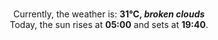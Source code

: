 <p  align="center"><br/>Currently, the weather is: <b> 31°C, <i>broken clouds</i></b></br>Today, the sun rises at <b>05:00</b> and sets at <b>19:40</b>.</p>